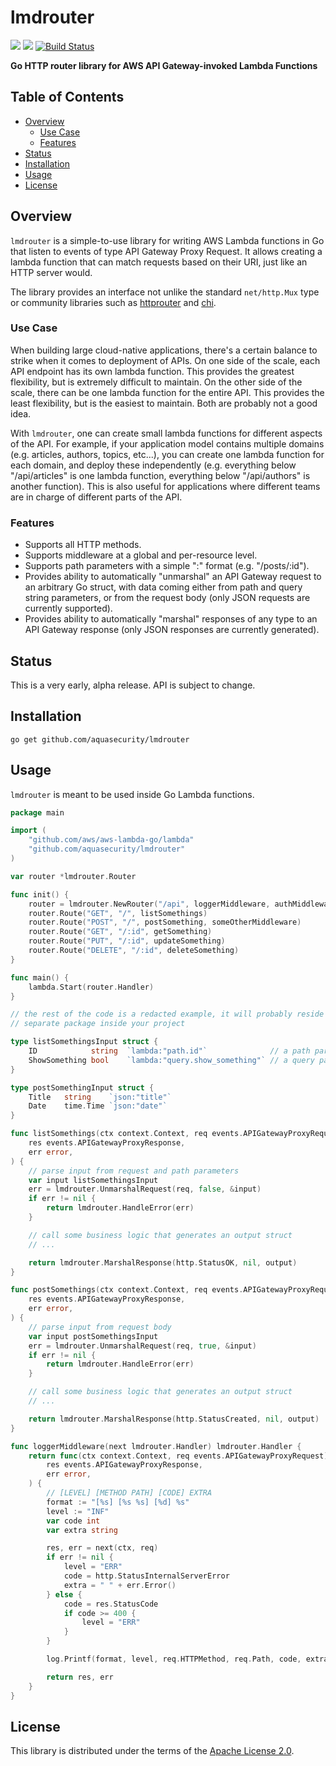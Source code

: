 # lmdrouter

[![](https://img.shields.io/static/v1?label=godoc&message=reference&color=blue&style=flat-square)](https://godoc.org/github.com/aquasecurity/lmdrouter) [![](https://img.shields.io/github/license/aquasecurity/lmdrouter?style=flat-square)](LICENSE) [![Build Status](https://travis-ci.org/aquasecurity/lmdrouter.svg?branch=master)](https://travis-ci.org/aquasecurity/lmdrouter)

**Go HTTP router library for AWS API Gateway-invoked Lambda Functions**

## Table of Contents

* [Overview](#overview)
    * [Use Case](#use-case)
    * [Features](#features)
* [Status](#status)
* [Installation](#installation)
* [Usage](#usage)
* [License](#license)

## Overview

`lmdrouter` is a simple-to-use library for writing AWS Lambda functions in Go
that listen to events of type API Gateway Proxy Request. It allows creating a
lambda function that can match requests based on their URI, just like an HTTP
server would.

The library provides an interface not unlike the standard `net/http.Mux` type
or community libraries such as [httprouter](https://github.com/julienschmidt/httprouter)
and [chi](https://github.com/go-chi/chi).

### Use Case

When building large cloud-native applications, there's a certain balance to
strike when it comes to deployment of APIs. On one side of the scale, each API
endpoint has its own lambda function. This provides the greatest flexibility,
but is extremely difficult to maintain. On the other side of the scale, there
can be one lambda function for the entire API. This provides the least flexibility,
but is the easiest to maintain. Both are probably not a good idea.

With `lmdrouter`, one can create small lambda functions for different aspects of
the API. For example, if your application model contains multiple domains (e.g.
articles, authors, topics, etc...), you can create one lambda function for each
domain, and deploy these independently (e.g. everything below "/api/articles" is
one lambda function, everything below "/api/authors" is another function). This
is also useful for applications where different teams are in charge of different
parts of the API.

### Features

* Supports all HTTP methods.
* Supports middleware at a global and per-resource level.
* Supports path parameters with a simple ":<name>" format (e.g. "/posts/:id").
* Provides ability to automatically "unmarshal" an API Gateway request to an
  arbitrary Go struct, with data coming either from path and query string
  parameters, or from the request body (only JSON requests are currently
  supported).
* Provides ability to automatically "marshal" responses of any type to an API
  Gateway response (only JSON responses are currently generated).

## Status

This is a very early, alpha release. API is subject to change.

## Installation

```shell
go get github.com/aquasecurity/lmdrouter
```

## Usage

`lmdrouter` is meant to be used inside Go Lambda functions.

```go
package main

import (
    "github.com/aws/aws-lambda-go/lambda"
    "github.com/aquasecurity/lmdrouter"
)

var router *lmdrouter.Router

func init() {
    router = lmdrouter.NewRouter("/api", loggerMiddleware, authMiddleware)
    router.Route("GET", "/", listSomethings)
    router.Route("POST", "/", postSomething, someOtherMiddleware)
    router.Route("GET", "/:id", getSomething)
    router.Route("PUT", "/:id", updateSomething)
    router.Route("DELETE", "/:id", deleteSomething)
}

func main() {
    lambda.Start(router.Handler)
}

// the rest of the code is a redacted example, it will probably reside in a
// separate package inside your project

type listSomethingsInput struct {
    ID            string  `lambda:"path.id"`              // a path parameter declared as :id
    ShowSomething bool    `lambda:"query.show_something"` // a query parameter named "show_something"
}

type postSomethingInput struct {
    Title   string    `json:"title"`
    Date    time.Time `json:"date"`
}

func listSomethings(ctx context.Context, req events.APIGatewayProxyRequest) (
    res events.APIGatewayProxyResponse,
    err error,
) {
    // parse input from request and path parameters
    var input listSomethingsInput
    err = lmdrouter.UnmarshalRequest(req, false, &input)
    if err != nil {
        return lmdrouter.HandleError(err)
    }

    // call some business logic that generates an output struct
    // ...

    return lmdrouter.MarshalResponse(http.StatusOK, nil, output)
}

func postSomethings(ctx context.Context, req events.APIGatewayProxyRequest) (
    res events.APIGatewayProxyResponse,
    err error,
) {
    // parse input from request body
    var input postSomethingsInput
    err = lmdrouter.UnmarshalRequest(req, true, &input)
    if err != nil {
        return lmdrouter.HandleError(err)
    }

    // call some business logic that generates an output struct
    // ...

    return lmdrouter.MarshalResponse(http.StatusCreated, nil, output)
}

func loggerMiddleware(next lmdrouter.Handler) lmdrouter.Handler {
    return func(ctx context.Context, req events.APIGatewayProxyRequest) (
        res events.APIGatewayProxyResponse,
        err error,
    ) {
        // [LEVEL] [METHOD PATH] [CODE] EXTRA
        format := "[%s] [%s %s] [%d] %s"
    	level := "INF"
    	var code int
    	var extra string

    	res, err = next(ctx, req)
    	if err != nil {
    	    level = "ERR"
    	    code = http.StatusInternalServerError
    	    extra = " " + err.Error()
    	} else {
    	    code = res.StatusCode
    	    if code >= 400 {
    	        level = "ERR"
    	    }
        }

        log.Printf(format, level, req.HTTPMethod, req.Path, code, extra)

        return res, err
    }
}
```

## License

This library is distributed under the terms of the [Apache License 2.0](LICENSE).
